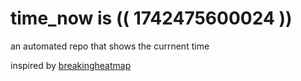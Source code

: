 # time_now is (( 1742475600024 ))

an automated repo that shows the currnent time

inspired by [breakingheatmap](https://github.com/breakingheatmap/breakingheatmap)